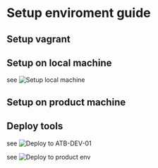 # Setup enviroment guide

## Setup vagrant
    
## Setup on local machine
   see ![Setup local machine](https://docs.google.com/spreadsheets/d/1sqRQn8EcGuCWanp2jl4fIh2h4wZzTNkcMbJmJ2n04Uw/edit#gid=0)
## Setup on product machine
        
## Deploy tools 
   see ![Deploy to ATB-DEV-01](https://docs.google.com/spreadsheets/d/1v19ZElIrjhuOG3BeOwiPjjYj76k4rgzJIY3Pp0OL1fk/edit#gid=0)
   
   see ![Deploy to product env](https://docs.google.com/spreadsheets/d/1v19ZElIrjhuOG3BeOwiPjjYj76k4rgzJIY3Pp0OL1fk/edit#gid=482228544) 